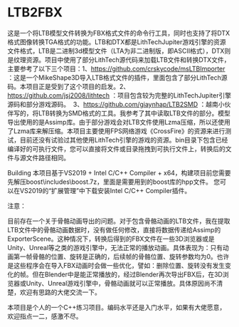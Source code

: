 # LTB2FBX



​	这是一个将LTB模型文件转换为FBX格式文件的命令行工具，同时也支持了将DTX格式图像转换TGA格式的功能。LTB和DTX都是LithTechJupiter游戏引擎的资源文件格式，LTB是二进制3d模型文件（LTA为非二进制版，即ASCII格式），DTX则是纹理资源。
​	项目中使用了部分LithTech源代码来加载LTB文件和转换DTX文件，主要参考了以下三个项目：
​		1、https://github.com/crskycode/msLTBImporter ：这是一个MikeShape3D导入LTB格式文件的插件，里面包含了部分LithTech源码。本项目正是受到了这个项目的启发。
​		2、https://github.com/jsj2008/lithtech ：项目包含较为完整的LithTechJupiter引擎源码和部分游戏源码。
​		3、https://github.com/giaynhap/LTB2SMD ：越南小伙伴写的，将LTB转换为SMD格式的工具。我参考了其中读取LTB文件的部分。
​	模型导出使用的是Assimp库。由于部分游戏会对LTB文件使用Lzma压缩，所以还使用了Lzma库来解压缩。本项目主要使用FPS网络游戏《CrossFire》的资源来进行测试，目前还没有试验过其他使用LithTech引擎的游戏的资源。
​	bin目录下包含已经编译好的可执行文件，您可以直接将文件或目录拖拽到可执行文件上，转换后的文件与源文件路径相同。	



Building
	本项目基于VS2019 + Intel C/C++ Compiler + x64，构建项目前您需要先解压boost\includes\boost.7z，里面是需要用到的boost库的hpp文件。
您可以在VS2019的“扩展管理”中下载安装Intel C/C++ Compiler插件。



注意：

​	目前存在一个关于骨骼动画导出的问题。对于包含骨骼动画的LTB文件，我在提取LTB文件中的骨骼动画数据时，没有做任何修改，直接将数据传递给Assimp的ExporterScene。这种情况下，转换后得到的FBX文件在一些3D浏览器或是Unity、Unreal等之类的游戏引擎中，无法正常的播放动画。具体表现为：只有动画第一帧骨骼的位置、旋转是正确的，后续帧的骨骼位置、旋转参数均为0。也许是这些程序会在导入FBX动画时会做一些优化，譬如：删除位置、旋转没有发生变化的帧。但在Blender中是能正常播放的，经过Blender再次导出FBX后，在3D浏览器或Unity、Unreal游戏引擎中，骨骼动画就可以正常播放。具体原因尚不清楚，欢迎有思路的大佬交流一下。



本项目是个人的一个C++练习项目。编码水平还是入门水平，如果有大佬愿意，欢迎指点一二，感激不尽。
